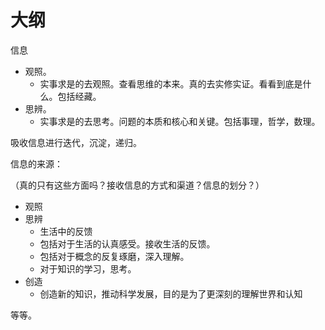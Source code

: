 # 大纲


信息

- 观照。
  - 实事求是的去观照。查看思维的本来。真的去实修实证。看看到底是什么。包括经藏。
- 思辨。
  - 实事求是的去思考。问题的本质和核心和关键。包括事理，哲学，数理。



吸收信息进行迭代，沉淀，递归。

信息的来源：

（真的只有这些方面吗？接收信息的方式和渠道？信息的划分？）

- 观照
- 思辨
  - 生活中的反馈
  - 包括对于生活的认真感受。接收生活的反馈。
  - 包括对于概念的反复琢磨，深入理解。
  - 对于知识的学习，思考。
- 创造 
  - 创造新的知识，推动科学发展，目的是为了更深刻的理解世界和认知


等等。